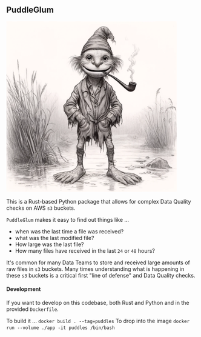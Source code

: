 ## PuddleGlum

<img src="https://github.com/danielbeach/puddleglum/blob/main/imgs/puddleglum.webp" width="450">


This is a Rust-based Python package that allows for complex Data Quality 
checks on AWS `s3` buckets. 

`PuddleGlum` makes it easy to find out things like ...
- when was the last time a file was received?
- what was the last modified file?
- How large was the last file?
- How many files have received in the last `24` or `48` hours?

It's common for many Data Teams to store and received large amounts of 
raw files in `s3` buckets. Many times understanding what is happening
in these `s3` buckets is a critical first "line of defense" and Data Quality
checks.


#### Development
If you want to develop on this codebase, both Rust and Python and
in the provided `Dockerfile`.

To build it ... `docker build . --tag=puddles`
To drop into the image `docker run --volume ./app -it puddles /bin/bash`
